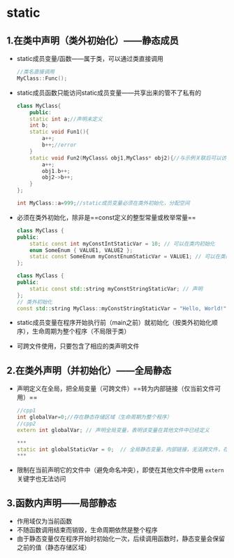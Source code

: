 # static

## 1.在类中声明（类外初始化）——静态成员

- static成员变量/函数——属于类，可以通过类直接调用

   ```c++
   //类名直接调用
   MyClass::Func();
   ```

- static成员函数只能访问static成员变量——共享出来的管不了私有的

   ```c++
   class MyClass{
       public:
       static int a;//声明未定义
       int b;
       static void Fun1(){
           a++;
           b++;//error
       }
       static void Fun2(MyClass& obj1,MyClass* obj2){//与示例关联后可以访问
           a++;
           obj1.b++;
           obj2->b++;
       }
   };
   
   int MyClass::a=999;//static成员变量必须在类外初始化，分配空间
   ```

   

- 必须在类外初始化，除非是==const定义的整型常量或枚举常量==

   ```c++
   class MyClass {
   public:
       static const int myConstIntStaticVar = 10; // 可以在类内初始化
       enum SomeEnum { VALUE1, VALUE2 };
       static const SomeEnum myConstEnumStaticVar = VALUE1; // 可以在类内初始化
   };
   ```

   ```c++
   class MyClass {
   public:
       static const std::string myConstStringStaticVar; // 声明
   };
   // 类外初始化
   const std::string MyClass::myConstStringStaticVar = "Hello, World!";
   
   ```

   

- static成员变量在程序开始执行前（main之前）就初始化（按类外初始化顺序），生命周期为整个程序（不局限于类）

- 可跨文件使用，只要包含了相应的类声明文件





## 2.在类外声明（并初始化）——全局静态

- 声明定义在全局，把全局变量（可跨文件）==转为内部链接（仅当前文件可用）==

   ```c++
   //cpp1
   int globalVar=0;//存在静态存储区域（生命周期为整个程序）
   //cpp2
   extern int globalVar; // 声明全局变量，表明该变量在其他文件中已经定义
   ```

   

   ```c++
   ***
   static int globalStaticVar = 0;  // 全局静态变量，内部链接，无法跨文件，存在静态存储区域（生命周期为整个程序）
   ***
   ```

- 限制在当前声明它的文件中（避免命名冲突），即使在其他文件中使用 `extern` 关键字也无法访问





## 3.函数内声明——局部静态

- 作用域仅为当前函数
- 不随函数调用结束而销毁，生命周期依然是整个程序
- 由于静态变量仅在程序开始时初始化一次，后续调用函数时，静态变量会保留之前的值（静态存储区域）